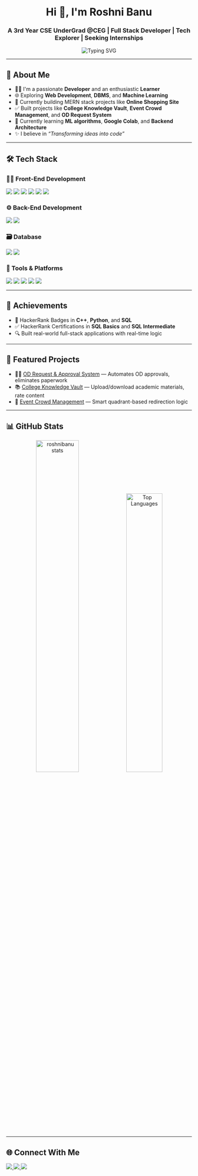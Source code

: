 <h1 align="center">Hi 👋, I'm Roshni Banu</h1>
<h3 align="center">A 3rd Year CSE UnderGrad @CEG | Full Stack Developer | Tech Explorer | Seeking Internships</h3>

<p align="center">
  <img src="https://readme-typing-svg.herokuapp.com?font=Fira+Code&pause=1000&color=00C2FF&width=435&lines=Passionate+Developer;Problem+Solver;Tech+Lover;Always+Learning...+" alt="Typing SVG" />
</p>

---

## 🚀 About Me

- 🧑‍💻 I'm a passionate **Developer** and an enthusiastic **Learner**
- 🌐 Exploring **Web Development**, **DBMS**, and **Machine Learning**  
- 📝 Currently building MERN stack projects like **Online Shopping Site**  
- ✅ Built projects like **College Knowledge Vault**, **Event Crowd Management**, and **OD Request System**  
- 🌱 Currently learning **ML algorithms**, **Google Colab**, and **Backend Architecture**  
- ✨ I believe in _“Transforming ideas into code”_

---

## 🛠️ Tech Stack

### 👩‍🎨 Front-End Development
<img src="https://img.shields.io/badge/HTML5-black?style=for-the-badge&logo=html5&logoColor=white"/>
<img src="https://img.shields.io/badge/CSS3-black?style=for-the-badge&logo=css3&logoColor=white"/>
<img src="https://img.shields.io/badge/JavaScript-black?style=for-the-badge&logo=javascript"/>
<img src="https://img.shields.io/badge/React-black?style=for-the-badge&logo=react"/>
<img src="https://img.shields.io/badge/Angular-black?style=for-the-badge&logo=angular"/>
<img src="https://img.shields.io/badge/Bootstrap-black?style=for-the-badge&logo=bootstrap"/>

### ⚙️ Back-End Development
<img src="https://img.shields.io/badge/Node.js-black?style=for-the-badge&logo=node.js"/>
<img src="https://img.shields.io/badge/Express.js-black?style=for-the-badge&logo=express"/>

### 🗃️ Database
<img src="https://img.shields.io/badge/MongoDB-black?style=for-the-badge&logo=mongodb"/>
<img src="https://img.shields.io/badge/MySQL-black?style=for-the-badge&logo=mysql"/>

### 🧰 Tools & Platforms
<img src="https://img.shields.io/badge/Git-black?style=for-the-badge&logo=git"/>
<img src="https://img.shields.io/badge/GitHub-black?style=for-the-badge&logo=github"/>
<img src="https://img.shields.io/badge/Postman-black?style=for-the-badge&logo=postman"/>
<img src="https://img.shields.io/badge/VS%20Code-black?style=for-the-badge&logo=visual-studio-code"/>
<img src="https://img.shields.io/badge/Google%20Colab-black?style=for-the-badge&logo=googlecolab"/>

---

## 🌟 Achievements

- 🏅 HackerRank Badges in **C++**, **Python**, and **SQL**
- ✅ HackerRank Certifications in **SQL Basics** and **SQL Intermediate**
- 🔍  Built real-world full-stack applications with real-time logic

---

## 📌 Featured Projects

- 👩‍🎨 [OD Request & Approval System](https://github.com/RoshniBanu/Odmodule) — Automates OD approvals, eliminates paperwork
- 📚 [College Knowledge Vault](https://github.com/roshnibanu/knowledge-vault) — Upload/download academic materials, rate content
- 👥 [Event Crowd Management](https://github.com/Visvam-Srinivasan/crowdIQDbms) — Smart quadrant-based redirection logic

---

## 📊 GitHub Stats

<p align="center">
  <img src="https://github-readme-stats.vercel.app/api?username=roshnibanu&show_icons=true&theme=tokyonight" alt="roshnibanu stats" width="48%"/>
  <img src="https://github-readme-stats.vercel.app/api/top-langs/?username=roshnibanu&layout=compact&theme=tokyonight" alt="Top Languages" width="44%"/>
</p>

---

## 🌐 Connect With Me

<p align="left">
  <a href="https://linkedin.com/in/roshnibanu" target="_blank">
    <img src="https://img.shields.io/badge/LinkedIn-0A66C2?style=for-the-badge&logo=linkedin&logoColor=white"/>
  </a>
  <a href="mailto:rigana0206@gmail.com">
    <img src="https://img.shields.io/badge/Gmail-D14836?style=for-the-badge&logo=gmail&logoColor=white"/>
  </a>
  <a href="https://github.com/roshnibanu" target="_blank">
    <img src="https://img.shields.io/badge/GitHub-000000?style=for-the-badge&logo=github&logoColor=white"/>
  </a>
 
</p>
